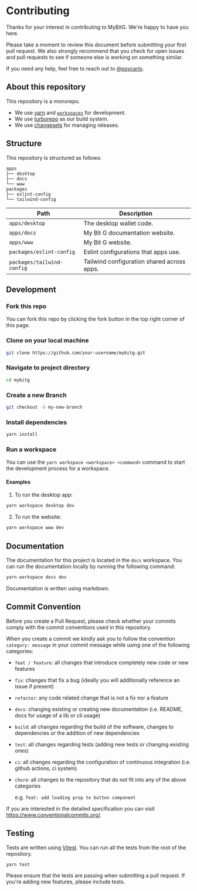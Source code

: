 # Contributing

Thanks for your interest in contributing to MyBitG. We're happy to have you here.

Please take a moment to review this document before submitting your first pull request. We also strongly recommend that you check for open issues and pull requests to see if someone else is working on something similar.

If you need any help, feel free to reach out to [@psycarlo](https://x.com/MindsetPsy).

## About this repository

This repository is a monorepo.

- We use [yarn](https://yarnpkg.com/) and [`workspaces`](https://classic.yarnpkg.com/lang/en/docs/workspaces/) for development.
- We use [turborepo](https://turbo.build/repo) as our build system.
- We use [changesets](https://github.com/changesets/changesets) for managing releases.

## Structure

This repository is structured as follows:

```
apps
├── desktop
├── docs
└── www
packages
├── eslint-config
└── tailwind-config
```

| Path                       | Description                                |
| -------------------------- | ------------------------------------------ |
| `apps/desktop`             | The desktop wallet code.                   |
| `apps/docs`                | My Bit G documentation website.            |
| `apps/www`                 | My Bit G website.                          |
| `packages/eslint-config`   | Eslint configurations that apps use.       |
| `packages/tailwind-config` | Tailwind configuration shared across apps. |

## Development

### Fork this repo

You can fork this repo by clicking the fork button in the top right corner of this page.

### Clone on your local machine

```bash
git clone https://github.com/your-username/mybitg.git
```

### Navigate to project directory

```bash
cd mybitg
```

### Create a new Branch

```bash
git checkout -b my-new-branch
```

### Install dependencies

```bash
yarn install
```

### Run a workspace

You can use the `yarn workspace <workspace> <command>` command to start the development process for a workspace.

#### Examples

1. To run the desktop app:

```bash
yarn workspace desktop dev
```

2. To run the website:

```bash
yarn workspace www dev
```

## Documentation

The documentation for this project is located in the `docs` workspace. You can run the documentation locally by running the following command:

```bash
yarn workspace docs dev
```

Documentation is written using markdown.

## Commit Convention

Before you create a Pull Request, please check whether your commits comply with
the commit conventions used in this repository.

When you create a commit we kindly ask you to follow the convention
`category: message` in your commit message while using one of
the following categories:

- `feat / feature`: all changes that introduce completely new code or new
  features
- `fix`: changes that fix a bug (ideally you will additionally reference an
  issue if present)
- `refactor`: any code related change that is not a fix nor a feature
- `docs`: changing existing or creating new documentation (i.e. README, docs for
  usage of a lib or cli usage)
- `build`: all changes regarding the build of the software, changes to
  dependencies or the addition of new dependencies
- `test`: all changes regarding tests (adding new tests or changing existing
  ones)
- `ci`: all changes regarding the configuration of continuous integration (i.e.
  github actions, ci system)
- `chore`: all changes to the repository that do not fit into any of the above
  categories

  e.g. `feat: add loading prop to button component`

If you are interested in the detailed specification you can visit
https://www.conventionalcommits.org/.

## Testing

Tests are written using [Vitest](https://vitest.dev). You can run all the tests from the root of the repository.

```bash
yarn test
```

Please ensure that the tests are passing when submitting a pull request. If you're adding new features, please include tests.
